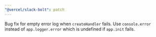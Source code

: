 ```yaml
---
"@vercel/slack-bolt": patch
---
```


Bug fix for empty error log when `createHandler` fails. Use `console.error` instead of `app.logger.error` which is undefined if `app.init` fails.
